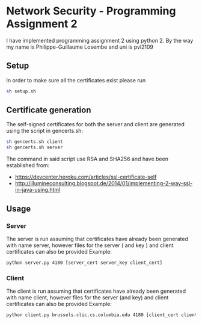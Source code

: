 # Network Security - Programming Assignment 2
I have implemented programming assignment 2 using python 2.
By the way my name is Philippe-Guillaume Losembe and uni is pvl2109

## Setup
In order to make sure all the certificates exist
please run
```sh
sh setup.sh
```

## Certificate generation
The self-signed certificates for both the server and client are generated using the
script in gencerts.sh:
```sh
sh gencerts.sh client
sh gencerts.sh server
```
The command in said script use RSA and SHA256 and have been established from:
* https://devcenter.heroku.com/articles/ssl-certificate-self
* http://illumineconsulting.blogspot.de/2014/01/implementing-2-way-ssl-in-java-using.html

## Usage
### Server
The server is run assuming that certificates have already been generated with name server, however files for the server ( and key ) and client certificates can also be provided
Example:
```sh
python server.py 4180 [server_cert server_key client_cert]
```

### Client
The client is run assuming that certificates have already been generated with name client, however files for the server (and key) and client certificates can also be provided
Example:
```sh
python client.py brussels.clic.cs.columbia.edu 4180 [client_cert client_key server_cert]
```
